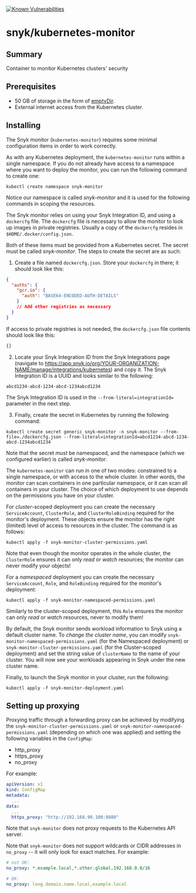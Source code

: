 
[![Known Vulnerabilities](https://snyk.io/test/github/snyk/kubernetes-monitor/badge.svg)](https://snyk.io/test/github/snyk/kubernetes-monitor)

# snyk/kubernetes-monitor #

## Summary ##

Container to monitor Kubernetes clusters' security

## Prerequisites ##

* 50 GB of storage in the form of [emptyDir](https://kubernetes.io/docs/concepts/storage/volumes/#emptydir).
* External internet access from the Kubernetes cluster.

## Installing ##

The Snyk monitor (`kubernetes-monitor`) requires some minimal configuration items in order to work correctly.

As with any Kubernetes deployment, the `kubernetes-monitor` runs within a single namespace.
If you do not already have access to a namespace where you want to deploy the monitor, you can run the following command to create one:
```shell
kubectl create namespace snyk-monitor
```
Notice our namespace is called _snyk-monitor_ and it is used for the following commands in scoping the resources.


The Snyk monitor relies on using your Snyk Integration ID, and using a `dockercfg` file. The `dockercfg` file is necessary to allow the monitor to look up images in private registries. Usually a copy of the `dockercfg` resides in `$HOME/.docker/config.json`.

Both of these items must be provided from a Kubernetes secret. The secret must be called _snyk-monitor_. The steps to create the secret are as such:

1. Create a file named `dockercfg.json`. Store your `dockercfg` in there; it should look like this:

```json
{
  "auths": {
    "gcr.io": {
      "auth": "BASE64-ENCODED-AUTH-DETAILS"
    }
    // Add other registries as necessary
  }
}
```

If access to private registries is not needed, the `dockercfg.json` file contents should look like this:

```json
{}
```

2. Locate your Snyk Integration ID from the Snyk Integrations page (navigate to https://app.snyk.io/org/YOUR-ORGANIZATION-NAME/manage/integrations/kubernetes) and copy it.
The Snyk Integration ID is a UUID and looks similar to the following:
```
abcd1234-abcd-1234-abcd-1234abcd1234
```
The Snyk Integration ID is used in the `--from-literal=integrationId=` parameter in the next step.

3. Finally, create the secret in Kubernetes by running the following command:
```shell
kubectl create secret generic snyk-monitor -n snyk-monitor --from-file=./dockercfg.json --from-literal=integrationId=abcd1234-abcd-1234-abcd-1234abcd1234
```

Note that the secret _must_ be namespaced, and the namespace (which we configured earlier) is called _snyk-monitor_.


The `kubernetes-monitor` can run in one of two modes: constrained to a single namespace, or with access to the whole cluster.
In other words, the monitor can scan containers in one particular namespace, or it can scan all containers in your cluster.
The choice of which deployment to use depends on the permissions you have on your cluster.

For _cluster_-scoped deployment you can create the necessary `ServiceAccount`, `ClusterRole`, and `ClusterRoleBinding` required for the monitor's deployment.
These objects ensure the monitor has the right (limited) level of access to resources in the cluster. The command is as follows:
```shell
kubectl apply -f snyk-monitor-cluster-permissions.yaml
```
Note that even though the monitor operates in the whole cluster, the `ClusterRole` ensures it can only _read_ or _watch_ resources; the monitor can never modify your objects!

For a _namespaced_ deployment you can create the necessary `ServiceAccount`, `Role`, and `RoleBinding` required for the monitor's deployment:
```shell
kubectl apply -f snyk-monitor-namespaced-permissions.yaml
```
Similarly to the cluster-scoped deployment, this `Role` ensures the monitor can only _read_ or _watch_ resources, never to modify them!

By default, the Snyk monitor sends workload information to Snyk using a default cluster name.
To _change the cluster name_, you can modify `snyk-monitor-namespaced-permissions.yaml` (for the Namespaced deployment) or `snyk-monitor-cluster-permissions.yaml` (for the Cluster-scoped deployment) and set the string value of `clusterName` to the name of your cluster. You will now see your workloads appearing in Snyk under the new cluster name.


Finally, to launch the Snyk monitor in your cluster, run the following:
```shell
kubectl apply -f snyk-monitor-deployment.yaml
```

## Setting up proxying ##

Proxying traffic through a forwarding proxy can be achieved by modifying the `snyk-monitor-cluster-permissions.yaml` or `snyk-monitor-namespaced-permissions.yaml` (depending on which one was applied) and setting the following variables in the `ConfigMap`:

* http_proxy
* https_proxy
* no_proxy

For example:

```yaml
apiVersion: v1
kind: ConfigMap
metadata:
  ...
data:
  ...
  https_proxy: "http://192.168.99.100:8080"
```

Note that `snyk-monitor` does not proxy requests to the Kubernetes API server.

Note that `snyk-monitor` does not support wildcards or CIDR addresses in `no_proxy` -- it will only look for exact matches. For example:

```yaml
# not OK:
no_proxy: *.example.local,*.other.global,192.168.0.0/16

# OK:
no_proxy: long.domain.name.local,example.local
```
